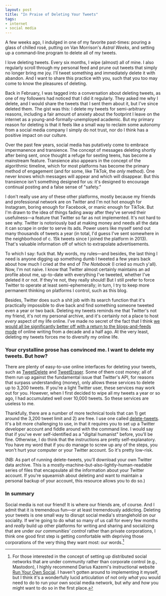 ```yaml
---
layout: post
title: "In Praise of Deleting Your Tweets"
tags:
- internet
- social media
---
```


A few weeks ago, I indulged in one of my favorite past-times: pouring a glass of chilled rosé, putting on Van Morrison's *Astral Weeks*, and setting up a command-line program to delete all of my tweets.

I love deleting tweets. Every six months, I wipe (almost) all of mine. I also regularly scroll through my personal feed and prune out tweets that simply no longer bring me joy. I'll tweet something and immediately delete it with abandon. And I want to share this practice with you, such that you too may come to know the pleasures of deleting. 

Back in February, I was tagged into a conversation about deleting tweets, as one of my followers had noticed that I did it regularly. They asked me why I delete, and I would share the tweets that I sent them about it, but I've since deleted them. The gist was this: I delete my tweets for semi-arbitrary reasons, including a fair amount of anxiety about the footprint I leave on the internet as a young-and-formally-unemployed academic. But my primary reason for deleting is that it feels like a small way to reclaim some autonomy from a social media company I simply do not trust, nor do I think has a positive impact on our culture. 

Over the past few years, social media has putatively come to embrace impermanence and transience. The concept of messages deleting shortly after being sent, once thought a refuge for sexting teens, has become a mainstream feature. Transience also appears in the concept of the algorithmic timeline, which for most platforms has become the primary method of engagement (and for some, like TikTok, the *only* method). One never knows which messages will appear and which will disappear. But this transience isn't something designed for us: it's designed to encourage continual posting and a false sense of "safety."

I don't really use any of these other platforms, mostly because my friends and professional network are on Twitter and I'm not hot enough for Instagram, boring enough for Facebook, or manic enough for TikTok. But I'm drawn to the idea of things fading away after they've served their usefulness—a feature that Twitter so far as not implemented. It's not hard to see why. Twitter is notoriously bad at making money and needs all the data it can scrape in order to serve its ads. Power users like myself send out many thousands of tweets a year (in total, I'd guess I've sent somewhere in the neighborhood of c. 15k tweets since I joined the platform in 2013). That's valuable information off of which to extrapolate advertisements. 

To which I say: fuck that. My words, my rules—and besides, the last thing I need is anyone digging up something dumb I tweeted a few years back about how much I cried at the end of *The Notebook* (I cried so much y'all). Now, I'm not naive. I know that Twitter almost certainly maintains an ad profile about me, up-to-date with everything I've tweeted, whether I've deleted it or not. If they're not, they really should! But I still prefer to force Twitter to operate at least semi-ephemerally; in turn, I try to keep more permanent thinking on platforms I control, such as this blog. 

Besides, Twitter does such a shit job with its search function that it's practically impossible to dive back and find something someone tweeted even a year or two back. Deleting my tweets reminds me that Twitter's not my friend, it's not my personal archive, and it's certainly not a place to host *every* aspect of my life online. I've made no secret of the fact that I think [we would all be significantly better off with a return to the blogs-and-feeds mode](/blog/2017-08-17-i-miss-google-reader/) of online writing from a decade and a half ago. At the very least, deleting my tweets forces me to diversify my online life. 

### Your crystalline prose has convinced me. I want to delete my tweets. But how?

There are plenty of easy-to-use online interfaces for deleting your tweets, such as [TweetDelete](https://tweetdelete.net/) and [TweetEraser](https://www.tweeteraser.com/). Some of them cost money; all of them run up against the fundamental issue that Twitter's API, for reasons that surpass understanding (money), only allows these services to delete up to 3,200 tweets. If you're a light Twitter user, these services may work out for you. However, when I first decided to wipe all my tweets a year or so ago, I had accumulated well over 10,000 tweets. So these services are useless to me. 

Thankfully, there are a number of more technical tools that can 1) get around the 3,200 tweet limit and 2) are free. I use one called [delete-tweets](https://github.com/koenrh/delete-tweets). It's a bit more challenging to use, in that it requires you to set up a Twitter developer account and fiddle around with the command line. I would say that if you've ever self-identified as a "digital humanist" before, you'll be fine. Otherwise, I do think that the instructions are pretty self-explanatory. You have my word that if you do manage to screw up any of the steps, you won't hurt your computer or your Twitter account. So it's pretty low-risk.

(NB: As part of running delete-tweets, you'll download your own Twitter data archive. This is a mostly-machine-but-also-lightly-human-readable series of files that encapsulate all the information about your Twitter account. If you're squeamish about deleting and want to maintain a personal backup of your account, this resource allows you to do so.)

### In summary

Social media is not our friend! It is where our friends are, of course. And I admit that it is tremendous fun—or at least tremendously addicting. Deleting your tweets is one small way to disrupt social media's stranglehold on our sociality. If we're going to do what so many of us call for every few months and *really* build up other platforms for writing and sharing and socializing that are under *our communities' control* rather than private corporations, I think one good first step is getting comfortable with depriving those corporations of the very thing they want most: our words.[^1]

[^1]: For those interested in the concept of setting up distributed social networks that are under community rather than corporate control (e.g., Mastodon), I highly recommend Darius Kazemi's instructional website [Run Your Own Social](https://runyourown.social/). I haven't gotten around to implementing it myself, but I think it's a wonderfully lucid articulation of not only *what* you would need to do to run your own social media network, but *why* and *how* you might want to do so in the first place. 